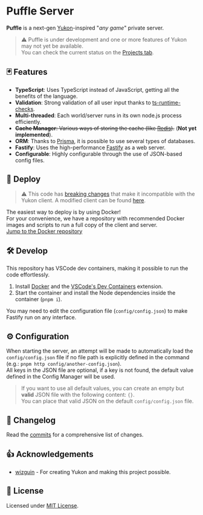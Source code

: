 # Puffle Server

**Puffle** is a next-gen [Yukon](https://github.com/wizguin/yukon-server/)-inspired "*any game*" private server.

> :warning: Puffle is under development and one or more features of Yukon may not yet be available.  
You can check the current status on the [Projects tab](https://github.com/orgs/puffle/projects/3).

## 🃏 Features

- **TypeScript**: Uses TypeScript instead of JavaScript, getting all the benefits of the language.
- **Validation**: Strong validation of all user input thanks to [ts-runtime-checks](https://github.com/GoogleFeud/ts-runtime-checks).
- **Multi-threaded**: Each world/server runs in its own node.js process efficiently.
- ~~**Cache Manager**: Various ways of storing the cache (like [Redis](https://redis.io/)).~~ (**Not yet implemented**).
- **ORM**: Thanks to [Prisma](https://www.prisma.io/), it is possible to use several types of databases.
- **Fastify**: Uses the high-performance [Fastify](https://fastify.dev/) as a web server.
- **Configurable**: Highly configurable through the use of JSON-based config files.

## 🚀 Deploy

> :warning: This code has [breaking changes](docs/BREAKING_CHANGES.md) that make it incompatible with the Yukon client. A modified client can be found [here](https://github.com/puffle/client).

The easiest way to deploy is by using Docker!  
For your convenience, we have a repository with recommended Docker images and scripts to run a full copy of the client and server.  
[Jump to the Docker repository](https://github.com/puffle/docker)

## 🛠️ Develop

This repository has VSCode dev containers, making it possible to run the code effortlessly.

1. Install [Docker](https://www.docker.com/) and the [VSCode's Dev Containers](https://marketplace.visualstudio.com/items?itemName=ms-vscode-remote.remote-containers) extension.
3. Start the container and install the Node dependencies inside the container (`pnpm i`).

You may need to edit the configuration file (`config/config.json`) to make Fastify run on any interface.

## ⚙️ Configuration

When starting the server, an attempt will be made to automatically load the `config/config.json` file if no file path is explicitly defined in the command (e.g.: `pnpm http config/another-config.json`).  
All keys in the JSON file are optional, if a key is not found, the default value defined in the Config Manager will be used.

> If you want to use all default values, you can create an empty but **valid** JSON file with the following content: `{}`.  
> You can place that valid JSON on the default `config/config.json` file.

## 📝 Changelog

Read the [commits](../../commits) for a comprehensive list of changes.

## 👍 Acknowledgements

- [wizguin](https://github.com/wizguin/) - For creating Yukon and making this project possible.

## 📜 License

Licensed under [MIT License](LICENSE).
